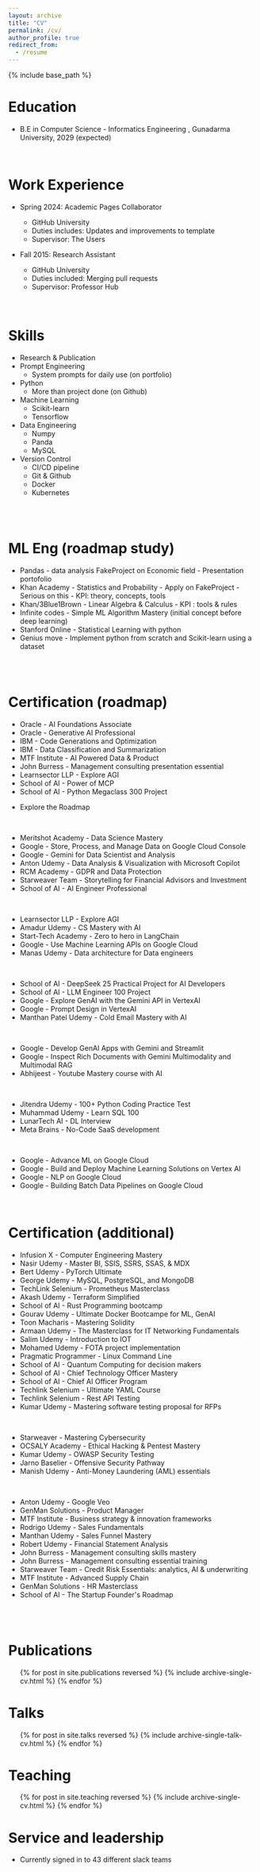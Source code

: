```yaml
---
layout: archive
title: "CV"
permalink: /cv/
author_profile: true
redirect_from:
  - /resume
---
```


{% include base_path %}

Education
======
* B.E in Computer Science - Informatics Engineering , Gunadarma University, 2029 (expected)
<br>

Work Experience
======
* Spring 2024: Academic Pages Collaborator
  * GitHub University
  * Duties includes: Updates and improvements to template
  * Supervisor: The Users

* Fall 2015: Research Assistant
  * GitHub University
  * Duties included: Merging pull requests
  * Supervisor: Professor Hub
  <br>
  <br>

Skills
======
* Research & Publication
* Prompt Engineering
  * System prompts for daily use (on portfolio)
* Python
  * More than  project done (on Github)
* Machine Learning
  * Scikit-learn
  * Tensorflow
* Data Engineering
  * Numpy
  * Panda
  * MySQL
* Version Control
  * CI/CD pipeline
  * Git & Github
  * Docker
  * Kubernetes
<br>
<br>

ML Eng (roadmap study)
======
+ Pandas - data analysis FakeProject on Economic field - Presentation portofolio
+ Khan Academy            - Statistics and Probability - Apply on FakeProject - Serious on this
                          - KPI: theory, concepts, tools
+ Khan/3Blue1Brown        - Linear Algebra & Calculus
                          - KPI : tools & rules
+ Infinite codes          - Simple ML Algorithm Mastery (initial concept before deep learning)
+ Stanford Online         - Statistical Learning with python
+ Genius move             - Implement python from scratch and Scikit-learn using a dataset
<br>
<br>

Certification (roadmap)
======
* Oracle                  - AI Foundations Associate
* Oracle                  - Generative AI Professional
* IBM                     - Code Generations and Optimization
* IBM                     - Data Classification and Summarization
* MTF Institute           - AI Powered Data & Product
* John Burress            - Management consulting presentation essential
* Learnsector LLP         - Explore AGI
* School of AI            - Power of MCP
* School of AI            - Python Megaclass 300 Project
+ Explore the Roadmap
<br>

* Meritshot Academy       - Data Science Mastery
* Google                  - Store, Process, and Manage Data on Google Cloud Console
* Google                  - Gemini for Data Scientist and Analysis
* Anton Udemy             - Data Analysis & Visualization with Microsoft Copilot
* RCM Academy             - GDPR and Data Protection
* Starweaver Team         - Storytelling for Financial Advisors and Investment
* School of AI            - AI Engineer Professional

<br>

* Learnsector LLP         - Explore AGI
* Amadur Udemy            - CS Mastery with AI
* Start-Tech Academy      - Zero to hero in LangChain
* Google                  - Use Machine Learning APIs on Google Cloud
* Manas Udemy             - Data architecture for Data engineers
<br>

* School of AI            - DeepSeek 25 Practical Project for AI Developers
* School of AI            - LLM Engineer 100 Project
* Google                  - Explore GenAI with the Gemini API in VertexAI
* Google                  - Prompt Design in VertexAI
* Manthan Patel Udemy     - Cold Email Mastery with AI
<br>

* Google                  - Develop GenAI Apps with Gemini and Streamlit
* Google                  - Inspect Rich Documents with Gemini Multimodality and Multimodal RAG
* Abhijeest               - Youtube Mastery course with AI
<br>

* Jitendra Udemy          - 100+ Python Coding Practice Test
* Muhammad Udemy          - Learn SQL 100
* LunarTech AI            - DL Interview
* Meta Brains             - No-Code SaaS development
<br>

* Google                  - Advance ML on Google Cloud
* Google                  - Build and Deploy Machine Learning Solutions on Vertex AI
* Google                  - NLP on Google Cloud
* Google                  - Building Batch Data Pipelines on Google Cloud
<br>



Certification (additional)
======
* Infusion X              - Computer Engineering Mastery
* Nasir Udemy             - Master BI, SSIS, SSRS, SSAS, & MDX
* Bert Udemy              - PyTorch Ultimate
* George Udemy            - MySQL, PostgreSQL, and MongoDB
* TechLink Selenium       - Prometheus Masterclass
* Akash Udemy             - Terraform Simplified
* School of AI            - Rust Programming bootcamp
* Gourav Udemy            - Ultimate Docker Bootcampe for ML, GenAI
* Toon Macharis           - Mastering Solidity
* Armaan Udemy            - The Masterclass for IT Networking Fundamentals
* Salim Udemy             - Introduction to IOT
* Mohamed Udemy           - FOTA project implementation
* Pragmatic Programmer    - Linux Command Line
* School of AI            - Quantum Computing for decision makers
* School of AI            - Chief Technology Officer Mastery
* School of AI            - Chief AI Officer Program
* Techlink Selenium       - Ultimate YAML Course 
* Techlink Selenium       - Rest API Testing 
* Kumar Udemy             - Mastering software testing proposal for RFPs
<br>

* Starweaver              - Mastering Cybersecurity
* OCSALY Academy          - Ethical Hacking & Pentest Mastery
* Kumar Udemy             - OWASP Security Testing
* Jarno Baselier          - Offensive Security Pathway
* Manish Udemy            - Anti-Money Laundering (AML) essentials
<br>

* Anton Udemy             - Google Veo
* GenMan Solutions        - Product Manager
* MTF Institute           - Business strategy & innovation frameworks
* Rodrigo Udemy           - Sales Fundamentals
* Manthan Udemy           - Sales Funnel Mastery
* Robert Udemy            - Financial Statement Analysis
* John Burress            - Management consulting skills mastery 
* John Burress            - Management consulting essential training
* Starweaver Team         - Credit Risk Essentials: analytics, AI & underwriting
* MTF Institute           - Advanced Supply Chain
* GenMan Solutions        - HR Masterclass
* School of AI            - The Startup Founder's Roadmap
<br>
<br>


Publications
======
  <ul>{% for post in site.publications reversed %}
    {% include archive-single-cv.html %}
  {% endfor %}</ul>
  
Talks
======
  <ul>{% for post in site.talks reversed %}
    {% include archive-single-talk-cv.html  %}
  {% endfor %}</ul>
  
Teaching
======
  <ul>{% for post in site.teaching reversed %}
    {% include archive-single-cv.html %}
  {% endfor %}</ul>
  
Service and leadership
======
* Currently signed in to 43 different slack teams

